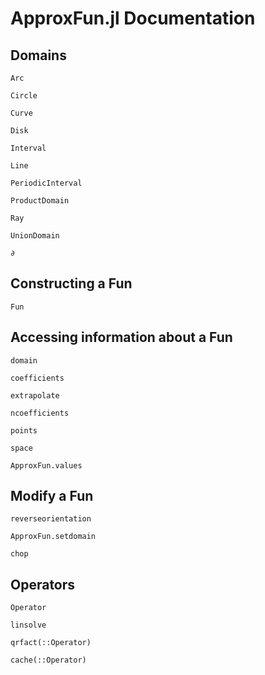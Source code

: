 # ApproxFun.jl Documentation


## Domains
```@docs
Arc
```

```@docs
Circle
```

```@docs
Curve
```

```@docs
Disk
```

```@docs
Interval
```

```@docs
Line
```

```@docs
PeriodicInterval
```

```@docs
ProductDomain
```

```@docs
Ray
```

```@docs
UnionDomain
```

```@docs
∂
```

## Constructing a Fun

```@docs
Fun
```

## Accessing information about a Fun

```@docs
domain
```

```@docs
coefficients
```

```@docs
extrapolate
```

```@docs
ncoefficients
```

```@docs
points
```


```@docs
space
```

```@docs
ApproxFun.values
```


## Modify a Fun


```@docs
reverseorientation
```

```@docs
ApproxFun.setdomain
```

```@docs
chop
```


## Operators

```@docs
Operator
```

```@docs
linsolve
```

```@docs
qrfact(::Operator)
```

```@docs
cache(::Operator)
```
